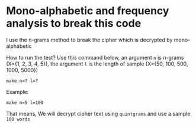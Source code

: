 # Mono-alphabetic and frequency analysis to break this code
I use the n-grams method to break the cipher which is decrypted by mono-alphabetic

How to run the test?
Use this command below, an argument `n` is n-grams (X={1, 2, 3, 4, 5}), the argument `l` is the length of sample (X={50, 100, 500, 1000, 5000})
```
make n=? l=?
```
Example:
```
make n=5 l=100
```
That means, We will decrypt cipher text using `quintgrams` and use a sample `100 words`